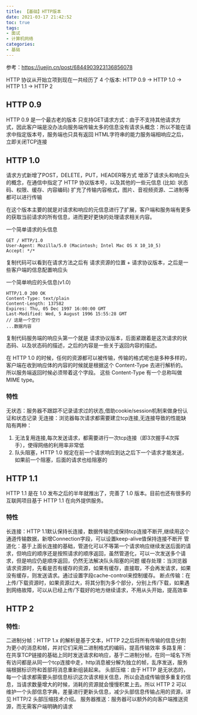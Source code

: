 ```yaml
---
title: 【基础】HTTP版本
date: 2021-03-17 21:42:52
toc: true
tags:
- 面试 
- 计算机网络
categories:
- 基础
---
```

参考：https://juejin.cn/post/6844903923136856078

HTTP 协议从开始立项到现在一共经历了 4 个版本: HTTP 0.9 -> HTTP 1.0 -> HTTP 1.1 -> HTTP 2
<!-- more -->

## HTTP 0.9
HTTP 0.9 是一个最古老的版本
只支持GET请求方式：由于不支持其他请求方式，因此客户端是没办法向服务端传输太多的信息没有请求头概念：所以不能在请求中指定版本号，服务端也只具有返回 HTML字符串的能力服务端相响应之后，立即关闭TCP连接

## HTTP 1.0
请求方式新增了POST，DELETE，PUT，HEADER等方式
增添了请求头和响应头的概念，在通信中指定了 HTTP 协议版本号，以及其他的一些元信息 (比如: 状态码、权限、缓存、内容编码)
扩充了传输内容格式，图片、音视频资源、二进制等都可以进行传输

在这个版本主要的就是对请求和响应的元信息进行了扩展，客户端和服务端有更多的获取当前请求的所有信息，进而更好更快的处理请求相关内容。

一个简单请求的头信息
```
GET / HTTP/1.0
User-Agent: Mozilla/5.0 (Macintosh; Intel Mac OS X 10_10_5)
Accept: */*
```
复制代码可以看到在请求方法之后有 请求资源的位置 + 请求协议版本，之后是一些客户端的信息配置响应头

一个简单响应的头信息(v1.0)
```
HTTP/1.0 200 OK
Content-Type: text/plain
Content-Length: 137582
Expires: Thu, 05 Dec 1997 16:00:00 GMT
Last-Modified: Wed, 5 August 1996 15:55:28 GMT
// 这是一个空行
...数据内容
```
复制代码服务端的响应头第一个就是 请求协议版本，后面紧跟着是这次请求的状态码、以及状态码的描述，之后的内容是一些关于返回内容的描述。

在 HTTP 1.0 的时候，任何的资源都可以被传输，传输的格式呢也是多种多样的，客户端在收到响应体的内容的时候就是根据这个 Content-Type 去进行解析的。所以服务端返回时候必须带着这个字段。
这些 Content-Type 有一个总称叫做MIME type。

### 特性
无状态：服务器不跟踪不记录请求过的状态,借助cookie/session机制来做身份认证和状态记录
无连接：浏览器每次请求都需要建立tcp连接,无连接导致的性能缺陷有两种：
1. 无法复用连接,每次发送请求，都需要进行一次tcp连接（即3次握手4次挥手），使得网络的利用率非常低
2. 队头阻塞，HTTP 1.0 规定在前一个请求响应到达之后下一个请求才能发送，如果前一个阻塞，后面的请求也给阻塞的

## HTTP 1.1
HTTP 1.1 是在 1.0 发布之后的半年就推出了，完善了 1.0 版本。目前也还有很多的互联网项目基于 HTTP 1.1 在向外提供服务。

### 特性
长连接：HTTP 1.1默认保持长连接，数据传输完成保持tcp连接不断开,继续用这个通道传输数据，新增Connection字段，可以设置keep-alive值保持连接不断开
管道化：基于上面长连接的基础，管道化可以不等第一个请求响应继续发送后面的请求，但响应的顺序还是按照请求的顺序返回，虽然管道化，可以一次发送多个请求，但是响应仍是顺序返回，仍然无法解决队头阻塞的问题
缓存处理：当浏览器请求资源时，先看是否有缓存的资源，如果有缓存，直接取，不会再发请求，如果没有缓存，则发送请求。通过设置字段cache-control来控制缓存。
断点传输：在上传/下载资源时，如果资源过大，将其分割为多个部分，分别上传/下载，如果遇到网络故障，可以从已经上传/下载好的地方继续请求，不用从头开始，提高效率

## HTTP 2
### 特性:
二进制分帧：HTTP 1.x 的解析是基于文本，HTTP 2之后将所有传输的信息分割为更小的消息和帧，并对它们采用二进制格式的编码，提高传输效率
多路复用： 在共享TCP链接的基础上同时发送请求和响应，基于二进制分帧，在同一域名下所有访问都是从同一个tcp连接中走，http消息被分解为独立的帧，乱序发送，服务端根据标识符和首部将消息重新组装起来。
头部压缩：由于 HTTP 是无状态的，每一个请求都需要头部信息标识这次请求相关信息，所以会造成传输很多重复的信息，当请求数量增大的时候，消耗的资源就会慢慢积累上去。所以 HTTP 2 可以维护一个头部信息字典，差量进行更新头信息，减少头部信息传输占用的资源，详见 HTTP/2 头部压缩技术介绍。
服务器推送：服务器可以额外的向客户端推送资源，而无需客户端明确的请求